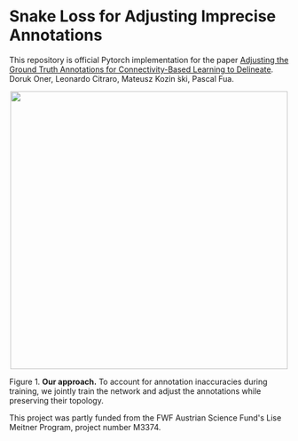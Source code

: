 # Snake Loss for Adjusting Imprecise Annotations
This repository is official Pytorch implementation for the paper [Adjusting the Ground Truth Annotations for Connectivity-Based Learning to Delineate](https://arxiv.org/abs/2112.02781). Doruk Oner, Leonardo Citraro, Mateusz Kozin ́ski, Pascal Fua.

<p align="center">
  <img src="https://github.com/doruk-oner/AdjustingAnnotationswithSnakes/blob/main/teaser.png" width="500" />  
</p>

Figure 1. **Our approach.** To account for annotation inaccuracies during training, we jointly train the network and adjust the annotations while preserving their topology.



This project was partly funded from the FWF Austrian Science Fund's Lise Meitner Program, project number M3374.
